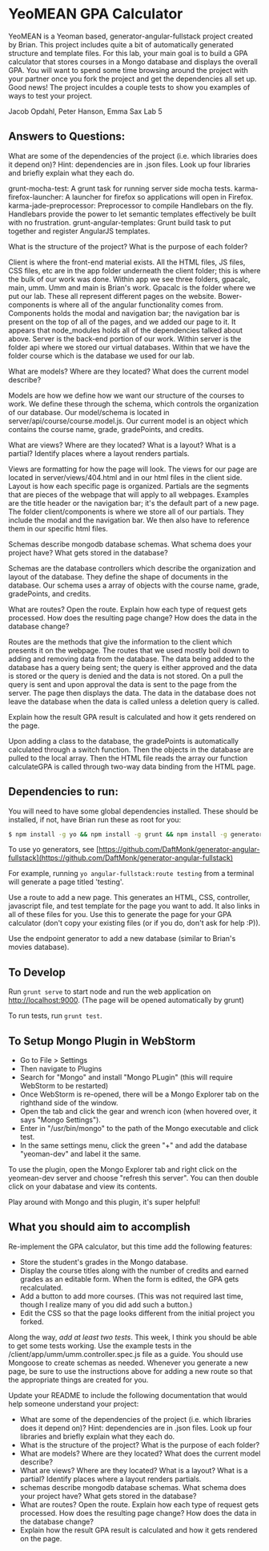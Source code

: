 YeoMEAN GPA Calculator
======================

YeoMEAN is a Yeoman based, generator-angular-fullstack project created by Brian. This project includes quite a bit of automatically generated structure and template files. For this lab, your main goal is to build a GPA calculator that stores courses in a Mongo database and displays the overall GPA. You will want to spend some time browsing around the project with your partner once you fork the project and get the dependencies all set up. Good news! The project inculdes a couple tests to show you examples of ways to test your project.

Jacob Opdahl, Peter Hanson, Emma Sax
Lab 5

## Answers to Questions:
What are some of the dependencies of the project (i.e. which libraries does it depend on)? Hint: dependencies are in .json files. Look up four libraries and briefly explain what they each do.

  grunt-mocha-test: A grunt task for running server side mocha tests.
  karma-firefox-launcher: A launcher for firefox so applications will open in Firefox.
  karma-jade-preprocessor: Preprocessor to compile Handlebars on the fly.
      Handlebars provide the power to let semantic templates effectively be built with no frustration.
  grunt-angular-templates: Grunt build task to put together and register AngularJS templates.

What is the structure of the project? What is the purpose of each folder?

  Client is where the front-end material exists. All the HTML files, JS files, CSS files, etc are in the app folder underneath the client folder; this is where the bulk of our work was done.
  Within app we see three folders, gpacalc, main, umm. Umm and main is Brian's work. Gpacalc is the folder where we put our lab. These all represent different pages on the website.
  Bower-components is where all of the angular functionality comes from. Components holds the modal and navigation bar; the navigation bar is present on the top of all of the pages, and we added our page to it.
  It appears that node_modules holds all of the dependencies talked about above.
  Server is the back-end portion of our work. Within server is the folder api where we stored our virtual databases. Within that we have the folder course which is the database we used for our lab.

What are models? Where are they located? What does the current model describe?

  Models are how we define how we want our structure of the courses to work. We define these through the schema, which controls the organization of our database. 
  Our model/schema is located in server/api/course/course.model.js. Our current model is an object which contains the
  course name, grade, gradePoints, and credits.

What are views? Where are they located? What is a layout? What is a partial? Identify places where a layout renders partials.

  Views are formatting for how the page will look. The views for our page are located in server/views/404.html and in our html files in the client side.
  Layout is how each specific page is organized.
  Partials are the segments that are pieces of the webpage that will apply to all webpages. Examples are the title header or the navigation bar; it's the default part of a new page.
  The folder client/components is where we store all of our partials. They include the modal and the navigation bar. We then also have to reference them in our specific html files.

Schemas describe mongodb database schemas. What schema does your project have? What gets stored in the database?

  Schemas are the database controllers which describe the organization and layout of the database. They define the shape of documents in the database. Our schema uses a array of objects with the course name, grade, gradePoints, and credits.

What are routes? Open the route. Explain how each type of request gets processed. How does the resulting page change? How does the data in the database change?

  Routes are the methods that give the information to the client which presents it on the webpage. The routes that we used mostly boil down to adding and removing data from the database. The data being added to the database has a query being sent; 
  the query is either approved and the data is stored or the query is denied and the data is not stored. On a pull the query is sent and upon approval the data is sent to the page from the server. The page then displays the data. 
  The data in the database does not leave the database when the data is called unless a deletion query is called.

Explain how the result GPA result is calculated and how it gets rendered on the page.

  Upon adding a class to the database, the gradePoints is automatically calculated through a switch function. Then the objects in the database are pulled to the local array. Then the HTML file reads the array 
  our function calculateGPA is called through two-way data binding from the HTML page. 

## Dependencies to run:

You will need to have some global dependencies installed. These should be installed, if not, have Brian run these as root for you:

```sh
$ npm install -g yo && npm install -g grunt && npm install -g generator-angular-fullstack
```

To use yo generators, see [https://github.com/DaftMonk/generator-angular-fullstack](https://github.com/DaftMonk/generator-angular-fullstack)

For example, running ```yo angular-fullstack:route testing``` from a terminal will generate a page titled 'testing'.

Use a route to add a new page. This generates an HTML, CSS, controller, javascript file, and test template for the page you want to add. It also links in all of these files for you. Use this to generate the page for your GPA calculator (don't copy your existing files (or if you do, don't ask for help :P)).

Use the endpoint generator to add a new database (similar to Brian's movies database).

## To Develop

Run ```grunt serve``` to start node and run the web application on [http://localhost:9000](http://localhost:9000). (The page will be opened automatically by grunt)

To run tests, run ```grunt test```.

## To Setup Mongo Plugin in WebStorm

* Go to File > Settings
* Then navigate to Plugins
* Search for "Mongo" and install "Mongo PLugin" (this will require WebStorm to be restarted)
* Once WebStorm is re-opened, there will be a Mongo Explorer tab on the righthand side of the window.
* Open the tab and click the gear and wrench icon (when hovered over, it says "Mongo Settings").
* Enter in "/usr/bin/mongo" to the path of the Mongo executable and click test.
* In the same settings menu, click the green "+" and add the database "yeoman-dev" and label it the same.

To use the plugin, open the Mongo Explorer tab and right click on the yeomean-dev server and choose "refresh this server". You can then double click on your dabatase and view its contents.

Play around with Mongo and this plugin, it's super helpful!

## What you should aim to accomplish

Re-implement the GPA calculator, but this time add the following features:
* Store the student's grades in the Mongo database.
* Display the course titles along with the number of credits and earned grades as an editable form. When the form is edited, the GPA gets recalculated.
* Add a button to add more courses. (This was not required last time, though I realize many of you did add such a button.)
* Edit the CSS so that the page looks different from the initial project you forked.

Along the way, *add at least two tests*. This week, I think you should be able to get some tests working. Use the example tests in the /client/app/umm/umm.controller.spec.js file as a guide. You should use Mongoose to create schemas as needed. Whenever you generate a new page, be sure to use the instructions above for adding a new route so that the appropriate things are created for you.

Update your README to include the following documentation that would help someone understand your project:
* What are some of the dependencies of the project (i.e. which libraries does it depend on)? Hint: dependencies are in .json files. Look up four libraries and briefly explain what they each do.
* What is the structure of the project? What is the purpose of each folder?
* What are models? Where are they located? What does the current model describe?
* What are views? Where are they located? What is a layout? What is a partial? Identify places where a layout renders partials.
* schemas describe mongodb database schemas. What schema does your project have? What gets stored in the database?
* What are routes? Open the route. Explain how each type of request gets processed. How does the resulting page change? How does the data in the database change?
* Explain how the result GPA result is calculated and how it gets rendered on the page.
